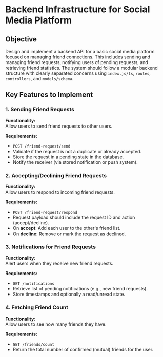 # Backend Infrastructure for Social Media Platform

## Objective

Design and implement a backend API for a basic social media platform focused on managing friend connections. This includes sending and managing friend requests, notifying users of pending requests, and retrieving friend statistics. The system should follow a modular backend structure with clearly separated concerns using `index.js/ts`, `routes`, `controllers`, and `models/schema`.

## Key Features to Implement

### 1. Sending Friend Requests

**Functionality:**  
Allow users to send friend requests to other users.

**Requirements:**
- `POST /friend-request/send`
- Validate if the request is not a duplicate or already accepted.
- Store the request in a pending state in the database.
- Notify the receiver (via stored notification or push system).

### 2. Accepting/Declining Friend Requests

**Functionality:**  
Allow users to respond to incoming friend requests.

**Requirements:**
- `POST /friend-request/respond`
- Request payload should include the request ID and action (accept/decline).
- On **accept**: Add each user to the other's friend list.
- On **decline**: Remove or mark the request as declined.

### 3. Notifications for Friend Requests

**Functionality:**  
Alert users when they receive new friend requests.

**Requirements:**
- `GET /notifications`
- Retrieve list of pending notifications (e.g., new friend requests).
- Store timestamps and optionally a read/unread state.

### 4. Fetching Friend Count

**Functionality:**  
Allow users to see how many friends they have.

**Requirements:**
- `GET /friends/count`
- Return the total number of confirmed (mutual) friends for the user.


